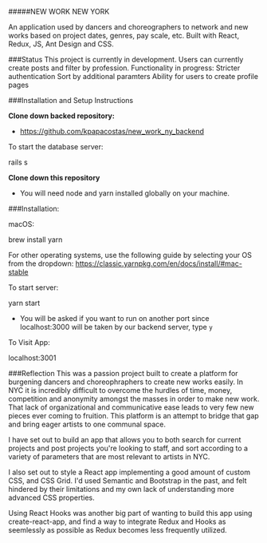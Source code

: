 #####NEW WORK NEW YORK

An application used by dancers and choreographers to network and new works based on project dates, genres, pay scale, etc. Built with React, Redux, JS, Ant Design and CSS.

###Status
This project is currently in development. Users can currently create posts and filter by profession.
Functionality in progress:
Stricter authentication
Sort by additional paramters
Ability for users to create profile pages

###Installation and Setup Instructions

**Clone down backed repository:**

- https://github.com/kpapacostas/new_work_ny_backend

To start the database server:

rails s

**Clone down this repository**

- You will need node and yarn installed globally on your machine.

###Installation:

macOS:

brew install yarn

For other operating systems, use the following guide by selecting your OS from the dropdown:
https://classic.yarnpkg.com/en/docs/install/#mac-stable

To start server:

yarn start

- You will be asked if you want to run on another port since localhost:3000 will be taken by our backend server, type `y`

To Visit App:

localhost:3001

###Reflection
This was a passion project built to create a platform for burgening dancers and choreophraphers to create new works easily. In NYC it is incredibly difficult to overcome the hurdles of time, money, competition and anonymity amongst the masses in order to make new work. That lack of organizational and communicative ease leads to very few new pieces ever coming to fruition. This platform is an attempt to bridge that gap and bring eager artists to one communal space.

I have set out to build an app that allows you to both search for current projects and post projects you're looking to staff, and sort according to a variety of parameters that are most relevant to artists in NYC.

I also set out to style a React app implementing a good amount of custom CSS, and CSS Grid. I'd used Semantic and Bootstrap in the past, and felt hindered by their limitations and my own lack of understanding more advanced CSS properties.

Using React Hooks was another big part of wanting to build this app using create-react-app, and find a way to integrate Redux and Hooks as seemlessly as possible as Redux becomes less frequently utilized.
